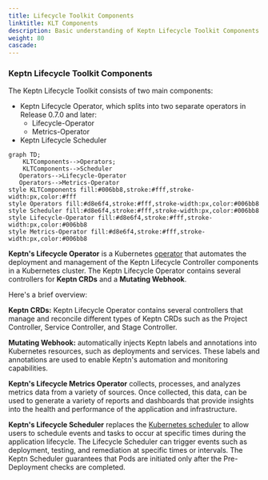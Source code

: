 ```yaml
---
title: Lifecycle Toolkit Components
linktitle: KLT Components
description: Basic understanding of Keptn Lifecycle Toolkit Components
weight: 80
cascade:
---
```


### Keptn Lifecycle Toolkit Components

The Keptn Lifecycle Toolkit consists of two main components:

* Keptn Lifecycle Operator, which splits into two separate operators
in Release 0.7.0 and later:
  * Lifecycle-Operator
  * Metrics-Operator
* Keptn Lifecycle Scheduler

```mermaid
graph TD;
    KLTComponents-->Operators;
    KLTComponents-->Scheduler
   Operators-->Lifecycle-Operator
   Operators-->Metrics-Operator
style KLTComponents fill:#006bb8,stroke:#fff,stroke-width:px,color:#fff
style Operators fill:#d8e6f4,stroke:#fff,stroke-width:px,color:#006bb8
style Scheduler fill:#d8e6f4,stroke:#fff,stroke-width:px,color:#006bb8
style Lifecycle-Operator fill:#d8e6f4,stroke:#fff,stroke-width:px,color:#006bb8
style Metrics-Operator fill:#d8e6f4,stroke:#fff,stroke-width:px,color:#006bb8
```

**Keptn's Lifecycle Operator** is
a Kubernetes [operator](https://kubernetes.io/docs/concepts/extend-kubernetes/operator/)
that automates the deployment and management
of the Keptn Lifecycle Controller components in a Kubernetes cluster.
The Keptn Lifecycle Operator contains several controllers for **Keptn CRDs**
and a **Mutating Webhook**.

Here's a brief overview:

**Keptn CRDs:** Keptn Lifecycle Operator contains
several controllers that manage and reconcile different types of Keptn CRDs
such as the Project Controller, Service Controller, and Stage Controller.

**Mutating Webhook:** automatically injects Keptn labels
and annotations into Kubernetes resources,
such as deployments and services.
These labels and annotations are used to enable Keptn's automation
and monitoring capabilities.

**Keptn's Lifecycle Metrics Operator**
collects,  processes, and analyzes metrics data from a variety of sources.
Once collected, this data, can be used to generate a variety of reports
and dashboards that provide insights into the health and performance of the application and infrastructure.

**Keptn's Lifecycle Scheduler** replaces the
[Kubernetes scheduler](https://kubernetes.io/docs/concepts/scheduling-eviction/kube-scheduler/)
to allow users to schedule events and tasks to occur
at specific times during the application lifecycle.
The Lifecycle Scheduler can trigger events such as
deployment, testing, and remediation at specific times or intervals.
The Keptn Scheduler guarantees that Pods are initiated only after
the Pre-Deployment checks are completed.
